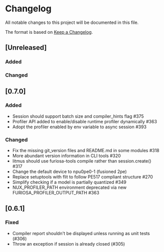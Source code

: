 # Changelog

All notable changes to this project will be documented in this file.

The format is based on [Keep a Changelog](https://keepachangelog.com/en/1.0.0/).


## [Unreleased]
### Added

### Changed

## [0.7.0]
### Added
- Session should support batch size and compiler_hints flag #375
- Profiler API added to enable/disable runtime profiler dynamically #363
- Adopt the profiler enabled by env variable to async session #393

### Changed
- Fix the missing git_version files and README.md in some modules #318
- More abundant version information in CLI tools #320
- litmus should use furiosa-tools compile rather than session.create() #317
- Change the default device to npu0pe0-1 (fusioned 2pe)
- Replace setuptools with flit to follow PE517 compliant structure #270
- Simplify checking if a model is partially quantized #349
- NUX_PROFILER_PATH environment deprecated via new FURIOSA_PROFILER_OUTPUT_PATH #363

## [0.6.1]
### Fixed
- Compiler report shouldn't be displayed unless running as unit tests (#306)
- Throw an exception if session is already closed (#305)  
